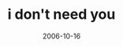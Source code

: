 ---
layout: base.njk
title : 'i don&#39;t need you' 
view_title : 'i don&#39;t need you' 
year : '2006' 
date : '2006-10-16' 
img_file : '/drawing/idontneedyou.png' 
html_file : 'idontneedyou' 
next_html : 'youjustdontcareanymore.html' 
year_order : '272' 
permalink : "title/{{html_file}}.html"
---
